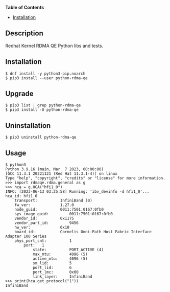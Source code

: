 **Table of Contents**

- [Installation](#installation)

## Description
Redhat Kernel RDMA QE Python libs and tests.

## Installation

```console
$ dnf install -y python3-pip.noarch
$ pip3 install --user python-rdma-qe
```
## Upgrade
```console
$ pip3 list | grep python-rdma-qe
$ pip3 install -U python-rdma-qe
```
## Uninstallation
```console
$ pip3 uninstall python-rdma-qe
```
## Usage
```console
$ python3
Python 3.9.16 (main, Mar  7 2023, 00:00:00) 
[GCC 11.3.1 20221121 (Red Hat 11.3.1-4)] on linux
Type "help", "copyright", "credits" or "license" for more information.
>>> import rdmaqe.rdma.general as g
>>> hca = g.HCA("hfi1_0")
INFO: [2023-06-13 03:25:58] Running: 'ibv_devinfo -d hfi1_0'...
hca_id:	hfi1_0
	transport:			InfiniBand (0)
	fw_ver:				1.27.0
	node_guid:			0011:7501:0167:0fb0
	sys_image_guid:			0011:7501:0167:0fb0
	vendor_id:			0x1175
	vendor_part_id:			9456
	hw_ver:				0x10
	board_id:			Cornelis Omni-Path Host Fabric Interface Adapter 100 Series
	phys_port_cnt:			1
		port:	1
			state:			PORT_ACTIVE (4)
			max_mtu:		4096 (5)
			active_mtu:		4096 (5)
			sm_lid:			5
			port_lid:		6
			port_lmc:		0x00
			link_layer:		InfiniBand
>>> print(hca.get_protocol("1"))
InfiniBand
```
